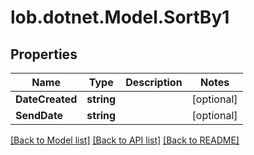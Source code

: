 # lob.dotnet.Model.SortBy1

## Properties

Name | Type | Description | Notes
------------ | ------------- | ------------- | -------------
**DateCreated** | **string** |  | [optional] 
**SendDate** | **string** |  | [optional] 

[[Back to Model list]](../README.md#documentation-for-models) [[Back to API list]](../README.md#documentation-for-api-endpoints) [[Back to README]](../README.md)

